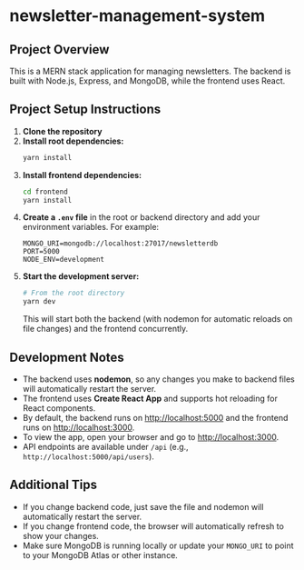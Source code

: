 # newsletter-management-system

## Project Overview

This is a MERN stack application for managing newsletters. The backend is built with Node.js, Express, and MongoDB, while the frontend uses React.

## Project Setup Instructions

1. **Clone the repository**
2. **Install root dependencies:**
   ```bash
   yarn install
   ```
3. **Install frontend dependencies:**
   ```bash
   cd frontend
   yarn install
   ```
4. **Create a `.env` file** in the root or backend directory and add your environment variables. For example:
   ```env
   MONGO_URI=mongodb://localhost:27017/newsletterdb
   PORT=5000
   NODE_ENV=development
   ```
5. **Start the development server:**
   ```bash
   # From the root directory
   yarn dev
   ```
   This will start both the backend (with nodemon for automatic reloads on file changes) and the frontend concurrently.

## Development Notes

- The backend uses **nodemon**, so any changes you make to backend files will automatically restart the server.
- The frontend uses **Create React App** and supports hot reloading for React components.
- By default, the backend runs on [http://localhost:5000](http://localhost:5000) and the frontend runs on [http://localhost:3000](http://localhost:3000).
- To view the app, open your browser and go to [http://localhost:3000](http://localhost:3000).
- API endpoints are available under `/api` (e.g., `http://localhost:5000/api/users`).

## Additional Tips

- If you change backend code, just save the file and nodemon will automatically restart the server.
- If you change frontend code, the browser will automatically refresh to show your changes.
- Make sure MongoDB is running locally or update your `MONGO_URI` to point to your MongoDB Atlas or other instance.
